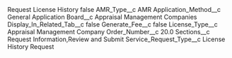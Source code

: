 <?xml version="1.0" encoding="UTF-8"?>
<CustomMetadata xmlns="http://soap.sforce.com/2006/04/metadata" xmlns:xsi="http://www.w3.org/2001/XMLSchema-instance" xmlns:xsd="http://www.w3.org/2001/XMLSchema">
    <label>Request License History</label>
    <protected>false</protected>
    <values>
        <field>AMR_Type__c</field>
        <value xsi:type="xsd:string">AMR</value>
    </values>
    <values>
        <field>Application_Method__c</field>
        <value xsi:type="xsd:string">General Application</value>
    </values>
    <values>
        <field>Board__c</field>
        <value xsi:type="xsd:string">Appraisal Management Companies</value>
    </values>
    <values>
        <field>Display_In_Related_Tab__c</field>
        <value xsi:type="xsd:boolean">false</value>
    </values>
    <values>
        <field>Generate_Fee__c</field>
        <value xsi:type="xsd:boolean">false</value>
    </values>
    <values>
        <field>License_Type__c</field>
        <value xsi:type="xsd:string">Appraisal Management Company</value>
    </values>
    <values>
        <field>Order_Number__c</field>
        <value xsi:type="xsd:double">20.0</value>
    </values>
    <values>
        <field>Sections__c</field>
        <value xsi:type="xsd:string">Request Information,Review and Submit</value>
    </values>
    <values>
        <field>Service_Request_Type__c</field>
        <value xsi:type="xsd:string">License History Request</value>
    </values>
</CustomMetadata>
